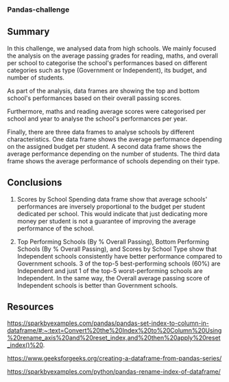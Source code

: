### Pandas-challenge

## Summary
In this challenge, we analysed data from high schools. We mainly focused the analysis on the average passing grades for reading, maths, and overall per school to categorise the school's performances based on different categories such as type (Government or Independent), its budget, and number of students.

As part of the analysis, data frames are showing the top and bottom school's performances based on their overall passing scores.

Furthermore, maths and reading average scores were categorised per school and year to analyse the school's performances per year.

Finally, there are three data frames to analyse schools by different characteristics. One data frame shows the average performance depending on the assigned budget per student. A second data frame shows the average performance depending on the number of students. The third data frame shows the average performance of schools depending on their type.

## Conclusions
1. Scores by School Spending data frame show that average schools' performances are inversely proportional to the budget per student dedicated per school. This would indicate that just dedicating more money per student is not a guarantee of improving the average performance of the school.

2. Top Performing Schools (By % Overall Passing), Bottom Performing Schools (By % Overall Passing), and Scores by School Type show that Independent schools consistently have better performance compared to Government schools. 3 of the top-5 best-performing schools (60%) are Independent and just 1 of the top-5 worst-performing schools are Independent. In the same way, the Overall average passing score of Independent schools is better than Government schools.
## Resources
https://sparkbyexamples.com/pandas/pandas-set-index-to-column-in-dataframe/#:~:text=Convert%20the%20Index%20to%20Column%20Using%20rename_axis%20and%20reset_index,and%20then%20apply%20reset_index()%20.

https://www.geeksforgeeks.org/creating-a-dataframe-from-pandas-series/ 

https://sparkbyexamples.com/python/pandas-rename-index-of-dataframe/
